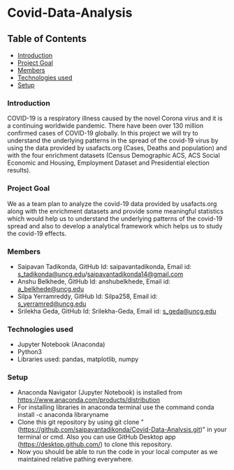 # Covid-Data-Analysis


## Table of Contents

* [Introduction](#Introduction)
* [Project Goal](#Project-Goal)
* [Members](#Members)
* [Technologies used](#Technologies-used)
* [Setup](#Setup)


### Introduction

COVID-19 is a respiratory illness caused by the novel Corona virus and it is a continuing worldwide pandemic. There have been over 130 million confirmed cases of COVID-19 globally. In this project we will try to understand the underlying patterns in the spread of the covid-19 virus by using the data provided by usafacts.org (Cases, Deaths and population) and with the four enrichment datasets (Census Demographic ACS, ACS Social Economic and Housing, Employment Dataset and Presidential election results).


### Project Goal

We as a team plan to analyze the covid-19 data provided by usafacts.org along with the enrichment datasets and provide some meaningful statistics which would help us to understand the underlying patterns of the covid-19 spread and also to develop a analytical framework which helps us to study the covid-19 effects. 


### Members

* Saipavan Tadikonda, GitHub Id: saipavantadikonda, Email id: s_tadikonda@uncg.edu/saipavantadikonda14@gmail.com
* Anshu Belkhede, GitHub Id: anshubelkhede, Email id: a_belkhede@uncg.edu
* Silpa Yerramreddy, GitHub Id: Silpa258, Email id: s_yerramred@uncg.edu
* Srilekha Geda, GitHub Id: Srilekha-Geda, Email id: s_geda@uncg.edu


### Technologies used

* Jupyter Notebook (Anaconda)
* Python3
* Libraries used: pandas, matplotlib, numpy


### Setup

* Anaconda Navigator (Jupyter Notebook) is installed from https://www.anaconda.com/products/distribution
* For installing libraries in anaconda terminal use the command conda install -c anaconda libraryname
* Clone this git repository by using git clone "(https://github.com/saipavantadikonda/Covid-Data-Analysis.git)" in your terminal or cmd. Also you can use GitHub Desktop app (https://desktop.github.com/) to clone this repository.
* Now you should be able to run the code in your local computer as we maintained relative pathing everywhere.
